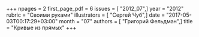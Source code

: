 +++
npages = 2
first_page_pdf = 6
issues = [ "2012_07",]
year = "2012"
rubric = "Своими руками"
illustrators = [ "Сергей Чуб",]
date = "2017-05-03T00:17:29+03:00"
month = "07"
authors = [ "Григорий Фельдман",]
title = "Кривые из прямых"
+++
